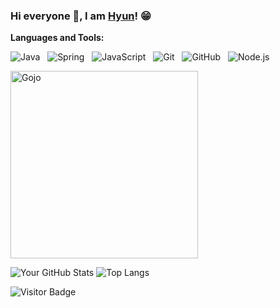### Hi everyone 👋, I am [Hyun]([https://github.com/hungndweq](https://github.com/KangDagyeom))! 😁
<!--
**rusty-sj/rusty-sj** is a ✨ _special_ ✨ repository because its `README.md` (this file) appears on your GitHub profile.
Here are some ideas to get you started:

- 🔭 I’m currently working on ...
- 🌱 I’m currently learning ...
- 👯 I’m looking to collaborate on ...
- 🤔 I’m looking for help with ...
- 💬 Ask me about ...
- 📫 How to reach me: ...
- 😄 Pronouns: ...
- ⚡ Fun fact: ...
- 🤔 I’m looking for help with Statistics
- 👯 I’m looking to collaborate on ...
-->
**Languages and Tools:** 



![Java](https://img.shields.io/badge/-Java-black?logo=java&style=social)&nbsp;&nbsp;
![Spring](https://img.shields.io/badge/-Spring%20Framework-black?logo=spring&style=social)&nbsp;&nbsp;
![JavaScript](https://img.shields.io/badge/-JavaScript-black?logo=javascript&style=social)&nbsp;&nbsp;
![Git](https://img.shields.io/badge/-Git-black?logo=git&style=social)&nbsp;&nbsp;
![GitHub](https://img.shields.io/badge/-GitHub-black?logo=github&style=social)&nbsp;&nbsp;
![Node.js](https://img.shields.io/badge/-Node.js-green?logo=node.js&style=social)&nbsp;&nbsp;

<div class= "container" style = "display: flex">
  <img src="https://i.pinimg.com/originals/8b/35/fe/8b35fef55fba1a201c9c7a11d3ec3d64.gif" alt="Gojo" width="300"/>
</div>



![Your GitHub Stats](https://github-readme-stats.vercel.app/api?username=KangDagyeom&count_private=true&show_icons=true&include_all_commits=true)
![Top Langs](https://github-readme-stats.vercel.app/api/top-langs/?username=KangDagyeom&hide=TeX&layout=compact)

![Visitor Badge](https://visitor-badge.laobi.icu/badge?page_id=KangDagyeom)
